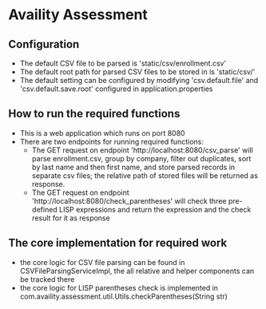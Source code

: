 # Availity Assessment

## Configuration
* The default CSV file to be parsed is 'static/csv/enrollment.csv'
* The default root path for parsed CSV files to be stored in is 'static/csv/'
* The default setting can be configured by modifying 'csv.default.file' and 'csv.default.save.root' configured in application.properties

## How to run the required functions
* This is a web application which runs on port 8080
* There are two endpoints for running required functions:
    * The GET request on endpoint 'http://localhost:8080/csv_parse' will parse enrollment.csv, group by company, filter out duplicates, sort by last name and then first name, and store parsed records in separate csv files; the relative path of stored files will be returned as response.
    * The GET request on endpoint 'http://localhost:8080/check_parentheses' will check three pre-defined LISP expressions and return the expression and the check result for it as response

## The core implementation for required work
* the core logic for CSV file parsing can be found in CSVFileParsingServiceImpl, the all relative and helper components can be tracked there
* the core logic for LISP parentheses check is implemented in com.availity.assessment.util.Utils.checkParentheses(String str)
